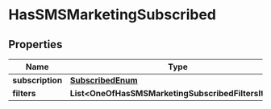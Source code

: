 # HasSMSMarketingSubscribed

## Properties
Name | Type | Description | Notes
------------ | ------------- | ------------- | -------------
**subscription** | [**SubscribedEnum**](SubscribedEnum.md) |  | 
**filters** | **List&lt;OneOfHasSMSMarketingSubscribedFiltersItems&gt;** |  |  [optional]
